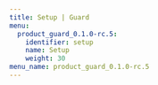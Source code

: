 ```yaml
---
title: Setup | Guard
menu:
  product_guard_0.1.0-rc.5:
    identifier: setup
    name: Setup
    weight: 30
menu_name: product_guard_0.1.0-rc.5
---
```


